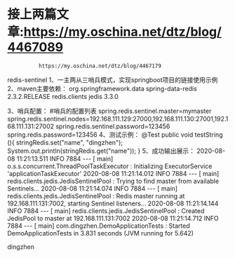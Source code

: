 # 接上两篇文章:https://my.oschina.net/dtz/blog/4467089
              https://my.oschina.net/dtz/blog/4467179
redis-sentinel
1、一主两从三哨兵模式，实现springboot项目的链接使用示例
2、maven主要依赖：
        <dependency>
            <groupId>org.springframework.data</groupId>
            <artifactId>spring-data-redis</artifactId>
            <version>2.3.2.RELEASE</version>
        </dependency>
        <dependency>
            <groupId>redis.clients</groupId>
            <artifactId>jedis</artifactId>
            <version>3.3.0</version>
        </dependency>
        <dependency>
        
3、哨兵配置：
 #哨兵的配置列表
spring.redis.sentinel.master=mymaster
spring.redis.sentinel.nodes=192.168.111.129:27000,192.168.111.130:27001,192.168.111.131:27002
spring.redis.sentinel.password=123456
spring.redis.password=123456
4、测试示例：
 @Test
    public void testString (){
        stringRedis.set("name", "dingzhen");
        System.out.println(stringRedis.get("name"));
    }
5、成功输出展示：
2020-08-08 11:21:13.511  INFO 7884 --- [           main] o.s.s.concurrent.ThreadPoolTaskExecutor  : Initializing ExecutorService 'applicationTaskExecutor'
2020-08-08 11:21:14.012  INFO 7884 --- [           main] redis.clients.jedis.JedisSentinelPool    : Trying to find master from available Sentinels...
2020-08-08 11:21:14.074  INFO 7884 --- [           main] redis.clients.jedis.JedisSentinelPool    : Redis master running at 192.168.111.131:7002, starting Sentinel listeners...
2020-08-08 11:21:14.144  INFO 7884 --- [           main] redis.clients.jedis.JedisSentinelPool    : Created JedisPool to master at 192.168.111.131:7002
2020-08-08 11:21:14.712  INFO 7884 --- [           main] com.dingzhen.DemoApplicationTests        : Started DemoApplicationTests in 3.831 seconds (JVM running for 5.642)

dingzhen
